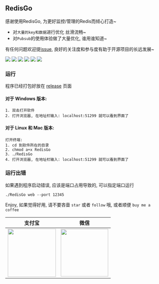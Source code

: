 ## RedisGo

感谢使用RedisGo, 为更好监控/管理的Redis而倾心打造~

- 对`大量的key和数据`进行优化 丝滑流畅~
- 对`Pubsub`的使用体验做了大量优化, 谁用谁知道~

有任何问题欢迎提[issue](https://github.com/liuzhuoling2011/RedisGo/issues), 良好的关注度和参与度有助于开源项目的长远发展~

![](http://qiniu.zoranjojo.top/RedisGo_Info.png)
![](http://qiniu.zoranjojo.top/RedisGo_Manage.png)
![](http://qiniu.zoranjojo.top/RedisGo_Data.png)
![](http://qiniu.zoranjojo.top/RedisGo_Monitor.png)
![](http://qiniu.zoranjojo.top/RedisGo_Pubsub.png)
![](http://qiniu.zoranjojo.top/RedisGo_Terminal.png)

### 运行
程序已经打包好放在 [release](https://github.com/liuzhuoling2011/RedisGo/releases) 页面

#### 对于 Windows 版本:
```
1. 双击打开软件
2. 打开浏览器, 在地址栏输入: localhost:51299 就可以看到界面了
```

#### 对于 Linux 和 Mac 版本:
```
打开终端:
1. cd 到软件所在的目录
2. chmod a+x RedisGo
3. ./RedisGo
4. 打开浏览器, 在地址栏输入: localhost:51299 就可以看到界面了
```

### 运行出错
如果遇到程序启动错误, 应该是端口占用导致的, 可以指定端口运行

```./RedisGo web --port 12345```

Enjoy, 如果觉得好用, 请不要吝啬 ```star``` 或者 ```follow``` 哦, 或者顺便 ```buy me a coffee```

|支付宝|微信|
|:-----:|:-----:|
|<img width="152" src="https://i.loli.net/2018/09/11/5b9762ccc140f.png">|<img width="150" src="https://i.loli.net/2018/09/11/5b9762ad8fcb3.png"/>|

